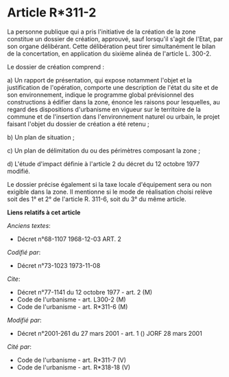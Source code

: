 # Article R*311-2

La personne publique qui a pris l'initiative de la création de la zone constitue un dossier de création, approuvé, sauf
lorsqu'il s'agit de l'Etat, par son organe délibérant. Cette délibération peut tirer simultanément le bilan de la
concertation, en application du sixième alinéa de l'article L. 300-2.

Le dossier de création comprend :

a) Un rapport de présentation, qui expose notamment l'objet et la justification de l'opération, comporte une description de
l'état du site et de son environnement, indique le programme global prévisionnel des constructions à édifier dans la zone,
énonce les raisons pour lesquelles, au regard des dispositions d'urbanisme en vigueur sur le territoire de la commune et de
l'insertion dans l'environnement naturel ou urbain, le projet faisant l'objet du dossier de création a été retenu ;

b) Un plan de situation ;

c) Un plan de délimitation du ou des périmètres composant la zone ;

d) L'étude d'impact définie à l'article 2 du décret du 12 octobre 1977 modifié.

Le dossier précise également si la taxe locale d'équipement sera ou non exigible dans la zone. Il mentionne si le mode de
réalisation choisi relève soit des 1° et 2° de l'article R. 311-6, soit du 3° du même article.

**Liens relatifs à cet article**

_Anciens textes_:

  - Décret n°68-1107 1968-12-03 ART. 2

_Codifié par_:

  - Décret n°73-1023 1973-11-08

_Cite_:

  - Décret n°77-1141 du 12 octobre 1977 - art. 2 (M)
  - Code de l'urbanisme - art. L300-2 (M)
  - Code de l'urbanisme - art. R*311-6 (M)

_Modifié par_:

  - Décret n°2001-261 du 27 mars 2001 - art. 1 () JORF 28 mars 2001

_Cité par_:

  - Code de l'urbanisme - art. R*311-7 (V)
  - Code de l'urbanisme - art. R*318-18 (V)
